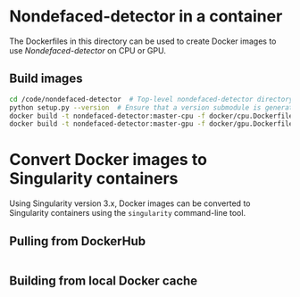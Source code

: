 # Nondefaced-detector in a container

The Dockerfiles in this directory can be used to create Docker images to use _Nondefaced-detector_ on CPU or GPU.

## Build images

```bash
cd /code/nondefaced-detector  # Top-level nondefaced-detector directory
python setup.py --version  # Ensure that a version submodule is generated (setuptools-scm)
docker build -t nondefaced-detector:master-cpu -f docker/cpu.Dockerfile .
docker build -t nondefaced-detector:master-gpu -f docker/gpu.Dockerfile .
```

# Convert Docker images to Singularity containers

Using Singularity version 3.x, Docker images can be converted to Singularity containers using the `singularity` command-line tool.

## Pulling from DockerHub


```bash
```

## Building from local Docker cache


```bash
```
